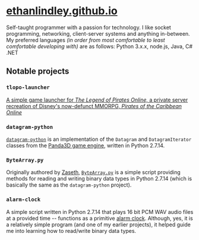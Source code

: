 # [ethanlindley.github.io](https://github.com/ethanlindley)

Self-taught programmer with a passion for technology. I like socket programming, networking, client-server systems and anything in-between. My preferred languages _(in order from most comfortable to least comfortable developing with)_ are as follows: Python 3.x.x, node.js, Java, C# .NET

## Notable projects

### `tlopo-launcher`

[A simple game launcher for _The Legend of Pirates Online,_ a private server recreation of Disney's now-defunct MMORPG, _Pirates of the Caribbean Online_](https://github.com/ethanlindley/tlopo-launcher)

### `datagram-python`

[`datagram-python`](https://github.com/ethanlindley/datagram-python) is an implementation of the `Datagram` and `DatagramIterator` classes from the [Panda3D game engine](https://panda3d.org), written in Python 2.7.14.

### `ByteArray.py`

Originally authored by [Zaseth](https://github.com/Zaseth), [`ByteArray.py`](https://github.com/ethanlindley/ByteArray.py) is a simple script providing methods for reading and writing binary data types in Python 2.7.14 (which is basically the same as the `datagram-python` project).

### `alarm-clock`

A simple script written in Python 2.7.14 that plays 16 bit PCM WAV audio files at a provided time -- functions as a primitive [alarm clock](https://github.com/ethanlindley/alarm-clock). Although, yes, it is a relatively simple program (and one of my earlier projects), it helped guide me into learning how to read/write binary data types.
